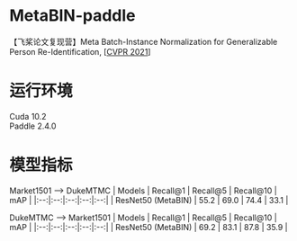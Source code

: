 # MetaBIN-paddle
【飞桨论文复现营】Meta Batch-Instance Normalization for Generalizable Person Re-Identification, [[CVPR 2021](https://arxiv.org/abs/2011.14670)]

# 运行环境
Cuda   10.2  
Paddle 2.4.0  

# 模型指标
Market1501 --> DukeMTMC
| Models           | Recall@1 | Recall@5 | Recall@10 | mAP |
|:--:|:--:|:--:|:--:|:--:|
| ResNet50 (MetaBIN)            | 55.2 | 69.0 | 74.4 | 33.1 |

DukeMTMC --> Market1501
| Models           | Recall@1 | Recall@5 | Recall@10 | mAP |
|:--:|:--:|:--:|:--:|:--:|
| ResNet50 (MetaBIN)            | 69.2 | 83.1 | 87.8 | 35.9 |
